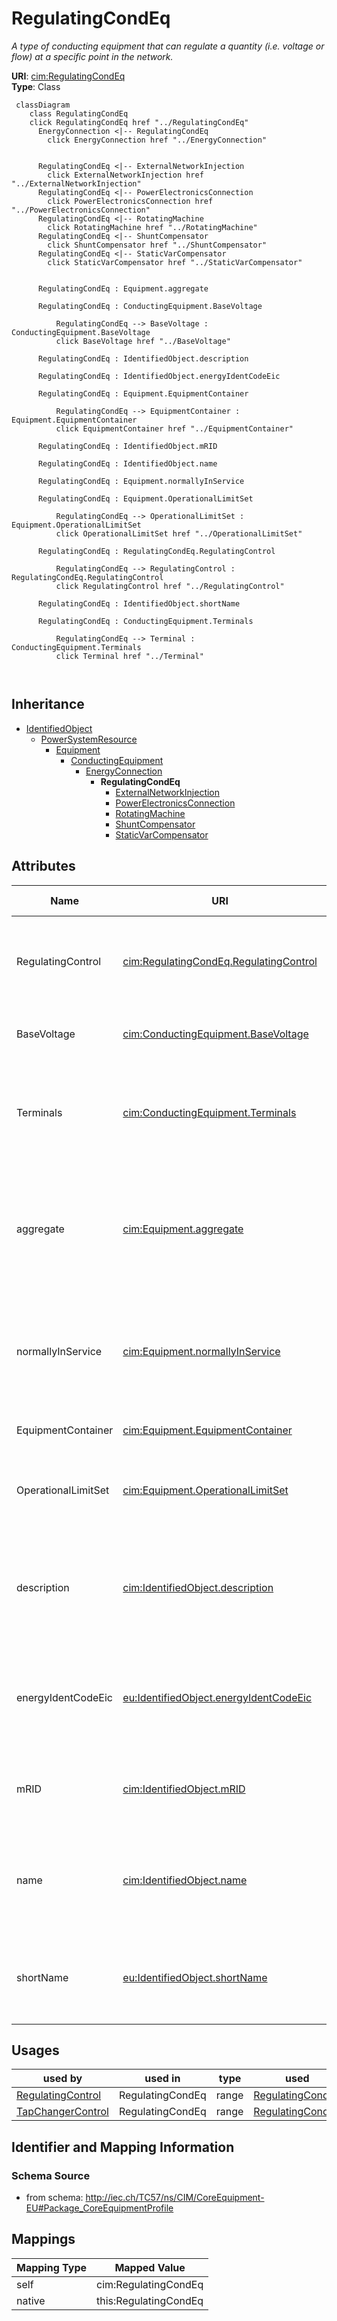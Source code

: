# RegulatingCondEq


_A type of conducting equipment that can regulate a quantity (i.e. voltage or flow) at a specific point in the network._





**URI**: [cim:RegulatingCondEq](http://iec.ch/TC57/CIM100#RegulatingCondEq)<br />
**Type**: Class




```mermaid
 classDiagram
    class RegulatingCondEq
    click RegulatingCondEq href "../RegulatingCondEq"
      EnergyConnection <|-- RegulatingCondEq
        click EnergyConnection href "../EnergyConnection"
      

      RegulatingCondEq <|-- ExternalNetworkInjection
        click ExternalNetworkInjection href "../ExternalNetworkInjection"
      RegulatingCondEq <|-- PowerElectronicsConnection
        click PowerElectronicsConnection href "../PowerElectronicsConnection"
      RegulatingCondEq <|-- RotatingMachine
        click RotatingMachine href "../RotatingMachine"
      RegulatingCondEq <|-- ShuntCompensator
        click ShuntCompensator href "../ShuntCompensator"
      RegulatingCondEq <|-- StaticVarCompensator
        click StaticVarCompensator href "../StaticVarCompensator"
      
      
      RegulatingCondEq : Equipment.aggregate
        
      RegulatingCondEq : ConductingEquipment.BaseVoltage
        
          RegulatingCondEq --> BaseVoltage : ConductingEquipment.BaseVoltage
          click BaseVoltage href "../BaseVoltage"
        
      RegulatingCondEq : IdentifiedObject.description
        
      RegulatingCondEq : IdentifiedObject.energyIdentCodeEic
        
      RegulatingCondEq : Equipment.EquipmentContainer
        
          RegulatingCondEq --> EquipmentContainer : Equipment.EquipmentContainer
          click EquipmentContainer href "../EquipmentContainer"
        
      RegulatingCondEq : IdentifiedObject.mRID
        
      RegulatingCondEq : IdentifiedObject.name
        
      RegulatingCondEq : Equipment.normallyInService
        
      RegulatingCondEq : Equipment.OperationalLimitSet
        
          RegulatingCondEq --> OperationalLimitSet : Equipment.OperationalLimitSet
          click OperationalLimitSet href "../OperationalLimitSet"
        
      RegulatingCondEq : RegulatingCondEq.RegulatingControl
        
          RegulatingCondEq --> RegulatingControl : RegulatingCondEq.RegulatingControl
          click RegulatingControl href "../RegulatingControl"
        
      RegulatingCondEq : IdentifiedObject.shortName
        
      RegulatingCondEq : ConductingEquipment.Terminals
        
          RegulatingCondEq --> Terminal : ConductingEquipment.Terminals
          click Terminal href "../Terminal"
        
      
```





## Inheritance
* [IdentifiedObject](IdentifiedObject.md)
    * [PowerSystemResource](PowerSystemResource.md)
        * [Equipment](Equipment.md)
            * [ConductingEquipment](ConductingEquipment.md)
                * [EnergyConnection](EnergyConnection.md)
                    * **RegulatingCondEq**
                        * [ExternalNetworkInjection](ExternalNetworkInjection.md)
                        * [PowerElectronicsConnection](PowerElectronicsConnection.md)
                        * [RotatingMachine](RotatingMachine.md)
                        * [ShuntCompensator](ShuntCompensator.md)
                        * [StaticVarCompensator](StaticVarCompensator.md)



## Attributes


| Name | URI | Cardinality and Range | Description | Inheritance |
| ---  | --- | --- | --- | --- |
| RegulatingControl | [cim:RegulatingCondEq.RegulatingControl](http://iec.ch/TC57/CIM100#RegulatingCondEq.RegulatingControl) | 0..1 <br />  [RegulatingControl](RegulatingControl.md)  | The regulating control scheme in which this equipment participates | direct |
| BaseVoltage | [cim:ConductingEquipment.BaseVoltage](http://iec.ch/TC57/CIM100#ConductingEquipment.BaseVoltage) | 0..1 <br />  [BaseVoltage](BaseVoltage.md)  | Base voltage of this conducting equipment | [ConductingEquipment](ConductingEquipment.md) |
| Terminals | [cim:ConductingEquipment.Terminals](http://iec.ch/TC57/CIM100#ConductingEquipment.Terminals) | * <br />  [Terminal](Terminal.md)  | Conducting equipment have terminals that may be connected to other conducting... | [ConductingEquipment](ConductingEquipment.md) |
| aggregate | [cim:Equipment.aggregate](http://iec.ch/TC57/CIM100#Equipment.aggregate) | 0..1 <br />  boolean  | The aggregate flag provides an alternative way of representing an aggregated ... | [Equipment](Equipment.md) |
| normallyInService | [cim:Equipment.normallyInService](http://iec.ch/TC57/CIM100#Equipment.normallyInService) | 0..1 <br />  boolean  | Specifies the availability of the equipment under normal operating conditions | [Equipment](Equipment.md) |
| EquipmentContainer | [cim:Equipment.EquipmentContainer](http://iec.ch/TC57/CIM100#Equipment.EquipmentContainer) | 0..1 <br />  [EquipmentContainer](EquipmentContainer.md)  | Container of this equipment | [Equipment](Equipment.md) |
| OperationalLimitSet | [cim:Equipment.OperationalLimitSet](http://iec.ch/TC57/CIM100#Equipment.OperationalLimitSet) | * <br />  [OperationalLimitSet](OperationalLimitSet.md)  | The operational limit sets associated with this equipment | [Equipment](Equipment.md) |
| description | [cim:IdentifiedObject.description](http://iec.ch/TC57/CIM100#IdentifiedObject.description) | 0..1 <br />  string  | The description is a free human readable text describing or naming the object | [IdentifiedObject](IdentifiedObject.md) |
| energyIdentCodeEic | [eu:IdentifiedObject.energyIdentCodeEic](http://iec.ch/TC57/CIM100-European#IdentifiedObject.energyIdentCodeEic) | 0..1 <br />  string  | The attribute is used for an exchange of the EIC code (Energy identification ... | [IdentifiedObject](IdentifiedObject.md) |
| mRID | [cim:IdentifiedObject.mRID](http://iec.ch/TC57/CIM100#IdentifiedObject.mRID) | 1 <br />  string  | Master resource identifier issued by a model authority | [IdentifiedObject](IdentifiedObject.md) |
| name | [cim:IdentifiedObject.name](http://iec.ch/TC57/CIM100#IdentifiedObject.name) | 1 <br />  string  | The name is any free human readable and possibly non unique text naming the o... | [IdentifiedObject](IdentifiedObject.md) |
| shortName | [eu:IdentifiedObject.shortName](http://iec.ch/TC57/CIM100-European#IdentifiedObject.shortName) | 0..1 <br />  string  | The attribute is used for an exchange of a human readable short name with len... | [IdentifiedObject](IdentifiedObject.md) |





## Usages

| used by | used in | type | used |
| ---  | --- | --- | --- |
| [RegulatingControl](RegulatingControl.md) | RegulatingCondEq | range | [RegulatingCondEq](RegulatingCondEq.md) |
| [TapChangerControl](TapChangerControl.md) | RegulatingCondEq | range | [RegulatingCondEq](RegulatingCondEq.md) |






## Identifier and Mapping Information







### Schema Source


* from schema: http://iec.ch/TC57/ns/CIM/CoreEquipment-EU#Package_CoreEquipmentProfile





## Mappings

| Mapping Type | Mapped Value |
| ---  | ---  |
| self | cim:RegulatingCondEq |
| native | this:RegulatingCondEq |




